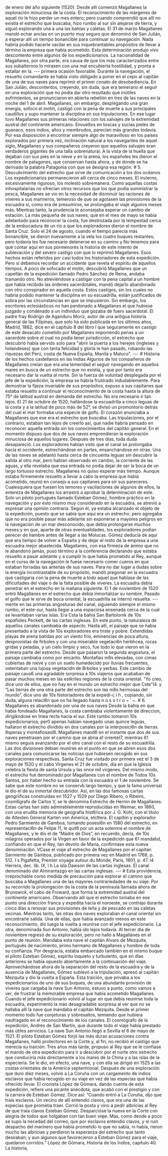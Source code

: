 de enero del año siguiente (1520). Desde allí comenzó Magallanes la exploración minuciosa de la costa. El reconocimiento de las márgenes de aquel río le hizo perder un mes entero; pero cuando comprendió que allí no existía el estrecho que buscaba, hizo rumbo al sur sin alejarse de tierra, y siguió explorando una a una las bahías y caletas. El 31 de marzo Magallanes mandó echar anclas en un puerto muy seguro que denominó de San Julián, a esperar allí un tiempo bonancible para continuar su navegación. Nada habría podido hacerle vacilar en sus inquebrantables propósitos de llevar a término la empresa que había acometido. Esta determinación produjo vivo descontento entre algunos de los expedicionarios. La nacionalidad de Magallanes, por otra parte, era causa de que los más caracterizados entre sus subalternos lo mirasen con una mal encubierta hostilidad, y pronta a estallar en la. --- primera ocasión favorable. Durante la navegación, el resuelto comandante se había visto obligado a poner en el cepo al capitán de una de sus naves para reprimir el primer conato de desobediencia. En San Julián, descontentos, creyendo, sin duda, que era temerario el seguir en una exploración que no podía dar otro resultado que inútiles sufrimientos, se pronunciaron en abierta rebelión en tres de las naves en la noche del 1 de abril. Magallanes, sin embargo, desplegando una gran energía, sofocó el motín, castigó con la pena de muerte a sus principales caudillos y supo mantener la disciplina en sus tripulaciones. En ese lugar tuvo Magallanes sus primeras relaciones con los salvajes de la extremidad austral del continente americano. Envueltos en toscas y sucias pieles de guanaco, esos indios, altos y membrudos, parecían más grandes todavía. Por esa disposición a encontrar siempre algo de maravilloso en los países explorados por primera vez, inclinación natural a los navegantes de aquel siglo, Magallanes y sus compañeros creyeron que aquellos salvajes eran verdaderos gigantes de una talla sobrenatural. A la vista de la huella que dejaban con sus pies en la nieve y en la arena, los españoles les dieron el nombre de patagones, que conservan hasta ahora, y de donde se ha derivado la palabra Patagonia con que se designa esa región. # 5. Descubrimiento del estrecho que sirve de comunicación a los dos océanos Los expedicionarios permanecieron allí cerca de cinco meses. El invierno, excesivamente riguroso, los molestó sobremanera. Como aquellas costas inhospitalarias no ofrecían otros recursos que los que podía suministrar la pesca, Magallanes se vio en la necesidad de disminuir las raciones de víveres a sus marineros, temeroso de que se agotasen las provisiones de la escuadra si, como era de presumirse, se prolongaba el viaje algunos meses más. Mientras tanto, la prudencia le aconsejaba esperar un cambio de estación. La más pequeña de sus naves, que en el mes de mayo se había adelantado para reconocer la costa, fue destrozada por la tempestad cerca de la embocadura de un río a que los exploradores dieron el nombre de Santa Cruz. Solo el 24 de agosto, cuando el tiempo parecía más bonancible, se dieron nuevamente a la vela los cuatro buques restantes; pero todavía les fue necesario detenerse en su camino y No tenemos para qué contar aquí en sus pormenores la historia de este intento de sublevación y del severo castigo con que lo reprimió Magallanes. Esos hechos están referidos por casi todos los historiadores de esta expedición. Pero si debemos recordar un accidente que revela el espíritu de aquellos tiempos. A poco de sofocado el motín, descubrió Magallanes que un capellán de la expedición llamado Pedro Sánchez de Reina, andaba tramando otro. No atreviéndose a castigar con la pena capital a un hombre que había recibido las órdenes sacerdotales, mandó dejarlo abandonado con otro conspirador en aquella costa. Estos castigos, sin los cuales no habría podido mantener la disciplina en su escuadrilla, están justificados de sobra por las circunstancias en que se impusieron. Sin embargo, los escritores eclesiásticos no han perdonado a Magallanes el que hubiese juzgado y condenado a un individuo que gozaba de fuero sacerdotal. El padre fray Rodrigo de Aganduru Moriz, autor de una antigua historia general de las Filipinas, que solo ha sido publicada en los últimos años, Madrid, 1882, dice en el capítulo 8 del libro I que seguramente en castigo de este desacato cometido por Magallanes imponiendo penas a un sacerdote sobre el cual no podía tener jurisdicción, el estrecho que descubrió había servido solo para "abrir la puerta a los herejes (ingleses y holandeses) que con tanta felicidad y gloria le han pasado, robando las riquezas del Perú, costa de Nueva España, Manila y Maluco". --- # Historia de los hechos castellanos en las Indias Algunos de los compañeros de Magallanes creían que era una temeridad el seguir navegando en aquellos mares en busca de un estrecho que no existía, y que por tanto era necesario dar la vuelta al norte. Sin la fuerza de voluntad desplegada por el jefe de la expedición, la empresa se habría frustrado indudablemente. Para demostrar la fijeza invariable de sus propósitos, expuso a sus capitanes que estaba resuelto a continuar el reconocimiento de la costa hasta la altura de 75° de latitud austral en demanda del estrecho. No era necesario ir tan lejos. El 21 de octubre de 1520, hallándose la escuadrilla a cinco leguas de la costa y a la latitud de poco más de 52°, se divisó un promontorio detrás del cual el mar formaba una especie de golfo. El corazón anunciaba a Magallanes que ese era el estrecho que buscaba. Las tripulaciones, por el contrario, estaban tan lejos de creerlo así, que nadie habría pensado en reconocer aquella entrada sin los conocimientos del capitán general. En el momento dispuso que dos de sus naves emprendieran la exploración minuciosa de aquellos lugares. Después de tres días, toda duda desapareció. Los exploradores habían visto que el canal se prolongaba hacia el occidente, estrechándose en partes, ensanchándose en otras. Una de las naves se adelantó hasta cerca de cincuenta leguas sin descubrir la salida al otro mar, pero habían observado en cambio, la corriente de las aguas, y ella revelaba que esa entrada no podía dejar de ser la boca de un largo tortuoso estrecho. Magallanes no quiso esperar más tiempo. Aunque estaba firmemente resuelto a llevar a cabo la empresa que había acometido, reunió en consejo a sus capitanes para oír sus pareceres. Cualesquiera que fuesen los temores y vacilaciones de algunos de ellos, la entereza de Magallanes los arrastró a aprobar la determinación de este. Solo un piloto portugués llamado Esteban Gómez, hombre práctico en la navegación y por esto mismo muy considerado en la escuadra, se atrevió a expresar una opinión contraria. Según él, ya estaba alcanzado el objeto de la expedición, puesto que se sabía que aquí era un estrecho; pero agregaba que no era posible pasar más adelante sin exponerse a mayores peligros en la navegación de un mar desconocido, que debía prolongarse muchos meses y en que, aparte de otras eventualidades, los exploradores podían perecer de hambre antes de llegar a las Molucas. Gómez deducía de aquí que era tiempo de volver a España y de dejar el resto de la empresa a una escuadra mejor abastecida. Magallanes, con esa firmeza de ánimo que no le abandonó jamás, puso término a la conferencia declarando que estaba resuelto a pasar adelante y a cumplir lo que había prometido al Rey, aunque en el curso de la navegación le fuese necesario comer cueros en que estaban forradas las antenas de sus naves. Para no dar lugar a dudas sobre la energía incontrastable de su propósito, mandó pregonar en la escuadra que castigaría con la pena de muerte a todo aquel que hablase de las dificultades del viaje o de la falta posible de víveres. La escuadra debía penetrar en el estrecho en la mañana siguiente. El 1 de noviembre de 1520 entró Magallanes en el estrecho que debía inmortalizar su nombre. Pasado el golfo que le sirve de boca oriental, la escuadrilla se internó resuelta. --- mente en las primeras angosturas del canal, siguiendo siempre el mismo rumbo, el este-sur, hasta llegar a una espaciosa ensenada cerca de la cual se levantaban varias islas. Era Csta la bahia San Bartolomk de 10s espafioles Peckett, de las cartas inglesas. En este punto, la naturaleza de aquellos canales cambiaba de aspecto. Hasta alli, el paisaje que se habia presentado a la vista de 10s exploradores era triste y pobre. Extendidas playas de arena batidas por un viento frio, eminencias de poca altura, desprovistas de firboles y con una miserable vegetaci6n herbhcea, rocas gridas y peladas, y un cielo limpio y seco, fue todo lo que vieron en la primera parte del estrecho. Desde que pasaron la segunda angostura, el paisaje cambiaba como por encanto. Montafias m8s elevadas, con cimas cubiertas de nieve y con un suelo humedecido por lluvias frecuentes, ostentaban una lujosa vegetacidn de Brboles y yerbas. Este cambio de paisaje caus6 una agradable sorpresa a 10s viajeros que acababan de pasar muchos meses en las estkriles regiones de la costa oriental. “Yo creo, dice uno de ellos, que no hay en el mundo un estrecho mejor que Cste”I4. y “Las tierras de una otra parte del estrecho son las m8s hermosas del mundo”, dice uno de 10s historiadores de la expedi-c i h , copiando, sin duda, alguna relaci6n que no ha llegado hasta n o s o t r o ~ ’ ~. # 6. Magallanes es abandonado por una de sus naves Desde la bahia en que habia fondeado Magallanes, la costa cambiaba violentamente de direccion, dirigikndose en linea recta hacia el sur. Este rumbo tomaron 10s expedicionarios; per0 apenas habian navegado unas quince leguas, hallaron el estrecho dividido en dos canales por la interposici6n de tierras 8speras y montafiosasI6. Magallanes mand6 en el instante que dos de sus naves penetrasen por el camino que se abria a1 orienteI7, mientras 61 mismo seguia avanzando por el otro canal con el resto de su escuadrilla. Las dos divisiones debian reunirse en el punto en que se abren esos dos canales para comunicarse las noticias que hubiesen recogido en sus exploraciones respectivas. Santa Cruz fue visitado por primera vez el 3 de mayo de 1520 y el cabo Virgenes el 21 de octubre, dia en que la Iglesia celebra la fiesta de santa Ursula y las once mil virgenes. Del mismo modo, el estrecho fue denominado por Magallanes con el nombre de Todos 10s Santos, por haber hecho su entrada con la escuadra el 1 de noviembre. Se sabe que este nombre no se conservb largo tiempo, y que la fama universal le dio el de su inmortal descubridor. Asi, en las dos famosas cartas geogriificas construidas en 1527 y 1529 por Diego Ribero, o Ribeiro, cosm6grafo de Carlos V, se le denomina Estrecho de Hernin de Magallanes. Estas cartas han sido admirablemente reproducidas en Weimar, en 1860, con una erudita memoria de geografia hist6rica por J. G. Kohl, con el titulo de Altesten General Karten von America, etcttera. El capitiin y explorador Pedro Sarmiento de Gamboa, tomando posesi6n en 1580 del estrecho, en representaci6n de Felipe 11, le quit6 por un acta solemne el nombre de Magallanes, y le dio el de “Madre de Dios”, en recuerdo, decia, de 10s milagros operados por la Virgen en favor de la expedicidn que 61 mandabd, confiando en que el Rey, tan devoto de Maria, confirmase esta nueva denominacibn. VCase el viaje a1 estrecho de Magallanes por el capitan Sarmiento de Gamboa, publicado por primera vez en Madrid en 1768, p. 512. I s Pigafetta, Premier voyage autour du Monde, Paris, 1801, p. 47. l4 Herrera, dec. lib. IX, l h La isla Dawson de las cartas inglesas. El canal denominado del Almirantazgo en las cartas inglesas. --- # Esta providencia, irreprochable como medida de precaución para explorar el camino que buscaba a Magallanes una de las mayores contrariedades de su viaje. Por su recorrido la prolongación de la costa de la península llamada ahora de Brunswick, el cabo de Froward, que forma la extremidad austral del continente americano. Observando allí que el estrecho tomaba en ese punto una dirección franca y expedita hacia el noroeste, se contrajo durante cinco días a renovar sus provisiones de leña y de pescado en las caletas vecinas. Mientras tanto, las otras dos naves exploraban el canal oriental sin encontrarle salida. Una de ellas, que había avanzado menos en este reconocimiento, dio luego la vuelta a reunirse con el jefe expedicionario. La otra, denominada Sun Antonio, había ido lejos todavía. Al tercer día de noviembre regresó de su exploración, pero no halló a Magallanes en el punto de reunión. Mandaba esta nave el capitán Alvaro de Mezquita, portugués de nacimiento, primo hermano de Magallanes y hombre de toda su confianza. Por desgracia, estaba embarcado también en el mismo buque el piloto Esteban Gómez, espíritu inquieto y turbulento, que en días anteriores se había opuesto abiertamente a la continuación del viaje. Aprovechándose ahora de la separación del resto de la escuadra y de la ausencia de Magallanes, Gómez sublevó a la tripulación, apresó al capitán Mezquita y dio la vuelta a España. Esta traición, que privaba a los expedicionarios de uno de sus buques, de una abundante provisión de víveres que cargaba la nave Sun Antonio, estuvo a punto, como vamos a ver, de frustrar la memorable empresa que había acometido Magallanes. Cuando el jefe expedicionario volvió al lugar en que debía reunirse toda la escuadra, experimentó la más desagradable sorpresa al ver que no se hallaba allí la nave que mandaba el capitán Mezquita. Desde el primer momento todo fue conjeturas y sobresaltos, temiendo que hubiera naufragado en el reconocimiento de los canales. El cosmógrafo de la expedición, Andrés de San Martín, que durante todo el viaje había prestado más útiles servicios. La nave Sun Antonio llegó a Sevilla el 6 de mayo de 1521. El piloto Esteban Gómez forjó las más duras acusaciones contra Magallanes, halló protectores en la Corte y, al fin, no recibió el castigo que merecía su traición. Tres años más tarde, propuso al Rey que se le confiase el mando de otra expedición para ir a descubrir por el norte otro estrecho que conduciría más directamente a los mares de la China y a las islas de la especiería. Se le dio, en efecto, una nave, y con ella se dirigió en 1525 a las costas orientales de la América septentrional. Después de una exploración que duró diez meses, volvió a La Coruña con un cargamento de indios esclavos que había recogido en su viaje en vez de las especias que había ofrecido llevar. El cronista López de Gómara, dando cuenta de esta expedición, refiere una picante anécdota, que acabó con el prestigio y con la carrera de Esteban Gómez. Dice así: “Cuando entró a La Coruña, dijo que traía esclavos. Un vecino de allí entendió clavos, que era una de las especias que prometía traer. Corrió la posta y vino a pedir albricias al Rey de que traía clavos Esteban Gómez. Desparcióse la nueva en la Corte con alegría de todos que holgaban con tan buen viaje. Mas, como dende a poco se supo la necedad del correo, que por esclavos entendió clavos, y el ruin despacho del marinero que había prometido lo que no sabía, ni había, rieron mucho las albricias y perdieron la esperanza del estrecho que tanto deseaban; y aun algunos que favorecieron a Esteban Gómez para el viaje, quedaron corridos.” López de Gómara, Historia de los Indios, capítulo 40. La historia,